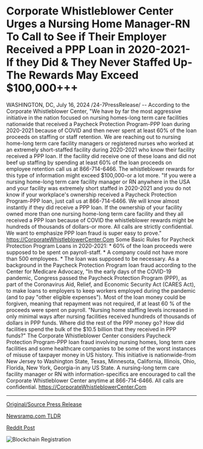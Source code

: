 # Corporate Whistleblower Center Urges a Nursing Home Manager-RN To Call to See if Their Employer Received a PPP Loan in 2020-2021-If they Did & They Never Staffed Up-The Rewards May Exceed $100,000+++

WASHINGTON, DC, July 16, 2024 /24-7PressRelease/ -- According to the Corporate Whistleblower Center, "We have by far the most aggressive initiative in the nation focused on nursing homes-long term care facilities nationwide that received a Paycheck Protection Program-PPP loan during 2020-2021 because of COVID and then never spent at least 60% of the loan proceeds on staffing or staff retention. We are reaching out to nursing home-long term care facility managers or registered nurses who worked at an extremely short-staffed facility during 2020-2021 who know their facility received a PPP loan. If the facility did receive one of these loans and did not beef up staffing by spending at least 60% of the loan proceeds on employee retention call us at 866-714-6466. The whistleblower rewards for this type of information might exceed $100,000-or a lot more.  "If you were a nursing home-long term care facility manager or RN anywhere in the USA and your facility was extremely short staffed in 2020-2021 and you do not know if your workplace's ownership received a Paycheck Protection Program-PPP loan, just call us at 866-714-6466. We will know almost instantly if they did receive a PPP loan. If the ownership of your facility owned more than one nursing home-long term care facility and they all received a PPP loan because of COVID the whistleblower rewards might be hundreds of thousands of dollars-or more. All calls are strictly confidential. We want to emphasize PPP loan fraud is super easy to prove." https://CorporateWhistleblowerCenter.Com  Some Basic Rules for Paycheck Protection Program Loans in 2020-2021:  * 60% of the loan proceeds were supposed to be spent on payroll-staff.  * A company could not have more than 500 employees.  * The loan was supposed to be necessary.  As a background in the Paycheck Protection Program loan fraud according to the Center for Medicare Advocacy, "In the early days of the COVID-19 pandemic, Congress passed the Paycheck Protection Program (PPP), as part of the Coronavirus Aid, Relief, and Economic Security Act (CARES Act), to make loans to employers to keep workers employed during the pandemic (and to pay "other eligible expenses"). Most of the loan money could be forgiven, meaning that repayment was not required, if at least 60 % of the proceeds were spent on payroll.   "Nursing home staffing levels increased in only minimal ways after nursing facilities received hundreds of thousands of dollars in PPP funds. Where did the rest of the PPP money go? How did facilities spend the bulk of the $10.5 billion that they received in PPP funds?"  The Corporate Whistleblower Center considers Paycheck Protection Program-PPP loan fraud involving nursing homes, long term care facilities and some healthcare companies to be some of the worst instances of misuse of taxpayer money in US history. This initiative is nationwide-from New Jersey to Washington State, Texas, Minnesota, California, Illinois, Ohio, Florida, New York, Georgia-in any US State. A nursing-long term care facility manager or RN with information-specifics are encouraged to call the Corporate Whistleblower Center anytime at 866-714-6466. All calls are confidential. https://CorporateWhistleblowerCenter.Com 

---

[Original/Source Press Release](https://www.24-7pressrelease.com/press-release/512542/corporate-whistleblower-center-urges-a-nursing-home-manager-rn-to-call-to-see-if-their-employer-received-a-ppp-loan-in-2020-2021-if-they-did-they-never-staffed-up-the-rewards-may-exceed-100000)
                    

[Newsramp.com TLDR](None) 



[Reddit Post](https://www.reddit.com/r/HealthCareNewsInfo/comments/1e4icyv/corporate_whistleblower_center_launches/) 



![Blockchain Registration](https://cdn.newsramp.app/24-7PressRelease/qrcode/247/16/ninoyzLZ.webp)